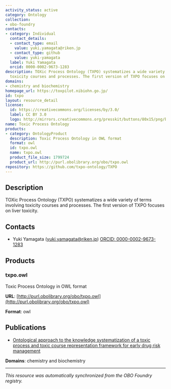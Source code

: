```yaml
---
activity_status: active
category: Ontology
collection:
- obo-foundry
contacts:
- category: Individual
  contact_details:
  - contact_type: email
    value: yuki.yamagata@riken.jp
  - contact_type: github
    value: yuki-yamagata
  label: Yuki Yamagata
  orcid: 0000-0002-9673-1283
description: TOXic Process Ontology (TXPO) systematizes a wide variety of terms involving
  toxicity courses and processes. The first version of TXPO focuses on liver toxicity.
domains:
- chemistry and biochemistry
homepage_url: https://toxpilot.nibiohn.go.jp/
id: txpo
layout: resource_detail
license:
  id: https://creativecommons.org/licenses/by/3.0/
  label: CC BY 3.0
  logo: http://mirrors.creativecommons.org/presskit/buttons/80x15/png/by.png
name: Toxic Process Ontology
products:
- category: OntologyProduct
  description: Toxic Process Ontology in OWL format
  format: owl
  id: txpo.owl
  name: txpo.owl
  product_file_size: 1799724
  product_url: http://purl.obolibrary.org/obo/txpo.owl
repository: https://github.com/txpo-ontology/TXPO
---
```

## Description

TOXic Process Ontology (TXPO) systematizes a wide variety of terms involving toxicity courses and processes. The first version of TXPO focuses on liver toxicity.

## Contacts

- Yuki Yamagata (yuki.yamagata@riken.jp) [ORCID: 0000-0002-9673-1283](https://orcid.org/0000-0002-9673-1283)

## Products

### txpo.owl

Toxic Process Ontology in OWL format

**URL**: [http://purl.obolibrary.org/obo/txpo.owl](http://purl.obolibrary.org/obo/txpo.owl)

**Format**: owl

## Publications

- [Ontological approach to the knowledge systematization of a toxic process and toxic course representation framework for early drug risk management](https://www.ncbi.nlm.nih.gov/pubmed/32883995)

**Domains**: chemistry and biochemistry

---

*This resource was automatically synchronized from the OBO Foundry registry.*